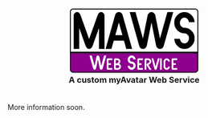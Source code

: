 <!-- b220621.091141 -->

<h3 align="center">

  <img src=".github/Resources/Assets/Logos/maws-logo-web-service-512x256.png" alt="MAWS logo" width="256">
  <br>
  A custom myAvatar Web Service
  <br>
  <br>
</h3>

More information soon.